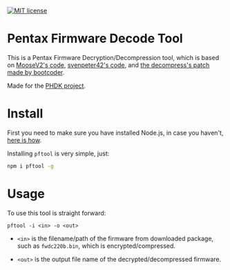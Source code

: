 [![MIT license](http://img.shields.io/badge/license-GPL--2.0-brightgreen.svg)](http://opensource.org/licenses/GPL-2.0)

Pentax Firmware Decode Tool
===============================

This is a Pentax Firmware Decryption/Decompression tool, which is based on [MooseV2's code](https://github.com/MooseV2/pfwtool_html), [svenpeter42's code](https://github.com/svenpeter42/pfwtool), and [the decompress's patch made by bootcoder](http://www.pentaxforums.com/forums/6-pentax-dslr-discussion/250555-resurrecting-pentax-firmware-hacking-36.html#post3395067).

Made for the [PHDK project](http://www.pentaxforums.com/forums/6-pentax-dslr-discussion/250555-resurrecting-pentax-firmware-hacking.html).

Install
=======

First you need to make sure you have installed Node.js, in case you haven't, [here is how](https://nodejs.org/en/download/package-manager/).

Installing `pftool` is very simple, just:

```bash
npm i pftool -g
```

Usage
=======

To use this tool is straight forward:

```
pftool -i <in> -o <out>
```

 * `<in>` is the filename/path of the firmware from downloaded package, such as `fwdc220b.bin`, which is encrypted/compressed.

 * `<out>` is the output file name of the decrypted/decompressed firmware.
